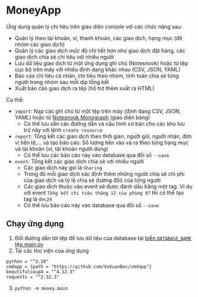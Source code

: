 # MoneyApp

Ứng dụng quản lý chi tiêu trên giao diện console với các chức năng sau:

- Quản lý theo tài khoản, ví, thanh khoản, các giao dịch, hạng mục (để nhóm các giao dịch)
- Quản lý các giao dịch mức độ chi tiết hơn như giao dịch đặt hàng, các giao dịch chia sẻ chi tiêu với nhiều người
- Lưu dữ liệu giao dịch từ một ứng dụng ghi chú (Notesnook) hoặc từ tệp cục bộ trên máy với nhiều định dạng khác nhau (CSV, JSON, YAML)
- Báo cáo chi tiêu cá nhân, chi tiêu theo nhóm, tính toán chia sẻ từng người trong nhóm sau mỗi dịp tổng kết
- Xuất báo cáo giao dịch ra tệp (hỗ trợ thêm xuất ra HTML)

Cụ thể:

- `import`: Nạp các ghi chú từ một tệp trên máy (định dạng CSV, JSON, YAML) hoặc từ [Notesnook Monograph](https://monogr.ph/) (giao diện bảng)
  - Có thể lưu sẵn các đường dẫn và cấu hình cơ bản cho các kho lưu trữ này với lệnh `create resource`
- `report`: Tổng kết các giao dịch theo thời gian, người gửi, người nhận, đơn vị tiền tệ,... và tạo báo cáo: Số lượng tiền vào và ra theo từng hạng mục và tài khoản (ví, tài khoản người dùng)
  - Có thể lưu các báo cáo này vào database qua đối số `--save`
- `event`: Tổng kết các giao dịch chia sẻ với nhiều người
  - Các giao dịch này gọi là `Sharing`
  - Trong đó mỗi giao dịch xác định thêm những người chia sẻ chi phí của giao dịch và tỷ lệ chia sẻ (tương đối) của từng người
  - Các giao dịch thuộc vào event sẽ được đánh dấu bằng một tag. Ví dụ với event `Tổng kết chi tiêu tháng 12 của phòng 07` thì có thể tạo tag là `dec24`
  - Có thể lưu báo cáo này vào database qua đối số `--save`

## Chạy ứng dụng

1. Đổi đường dẫn tới tệp để lưu dữ liệu của database tại [biến `DATABASE_NAME` tệp main.py](money/main.py)
2. Tải các thư viện của ứng dụng

```
python = "^3.10"
cmdapp = {path = "https://github.com/VuXuanBac/cmdapp"}
beautifulsoup4 = "^4.12.3"
requests = "^2.32.3"
```

3. `python -m money.main`
